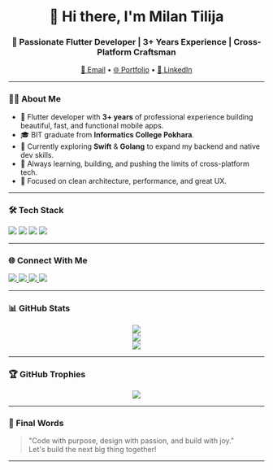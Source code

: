 <!---  

Milan39/Milan39 is a ✨ special ✨ repository because its `README.md` (this file) appears on your GitHub profile.
You can click the Preview link to take a look at your changes.


# 👋 Hi, I'm Milan Tilija

### 🚀 Passionate Flutter Developer | 3+ Years of Experience | Cross-Platform Enthusiast

---

- 💻 **Professional Flutter Developer** with hands-on experience in creating cross-platform applications.
- 🎓 **Graduated degree** in Information Technology (BIT) from Informatics College Pokhara.
- 📩 **Contact Me:** milantilija39@gmail.com
- 🖥️ **Portfolio:** https://milan39.github.io/

---

## 🌐 Connect with me:

<p align="left">
  <a href="https://discord.gg/red_haired_dancho" target="_blank">
    <img src="https://img.shields.io/badge/Discord-%237289DA.svg?style=for-the-badge&logo=discord&logoColor=white" alt="Discord" />
  </a>
  <a href="https://www.facebook.com/profile.php?id=100090645295362" target="_blank">
    <img src="https://img.shields.io/badge/Facebook-%231877F2.svg?style=for-the-badge&logo=facebook&logoColor=white" alt="Facebook" />
  </a>
  <a href="https://instagram.com/milan_tilija" target="_blank">
    <img src="https://img.shields.io/badge/Instagram-%23E4405F.svg?style=for-the-badge&logo=instagram&logoColor=white" alt="Instagram" />
  </a>
  <a href="https://www.linkedin.com/in/milan-tilija-004a29216/" target="_blank">
    <img src="https://img.shields.io/badge/LinkedIn-%230077B5.svg?style=for-the-badge&logo=linkedin&logoColor=white" alt="LinkedIn" />
  </a>
</p>

---

# 💻 Tech Stack:
<p align="left">
  <img src="https://img.shields.io/badge/dart-%230175C2.svg?style=for-the-badge&logo=dart&logoColor=white" alt="Dart" />
  <img src="https://img.shields.io/badge/Flutter-%2302569B.svg?style=for-the-badge&logo=Flutter&logoColor=white" alt="Flutter" />
</p>

---

## 📊 GitHub Stats:

<div align="center">
  <img src="https://github-readme-stats.vercel.app/api?username=Milan39&theme=radical&hide_border=false&include_all_commits=true&count_private=true" alt="Milan's GitHub Stats" /><br/><br/>
  <img src="https://github-readme-streak-stats.herokuapp.com/?user=Milan39&theme=radical&hide_border=false" alt="Milan's GitHub Streak Stats" /><br/><br/>
  <img src="https://github-readme-stats.vercel.app/api/top-langs/?username=Milan39&theme=radical&hide_border=false&include_all_commits=true&count_private=true&layout=compact" alt="Top Languages" /><br/>
</div>

---

## 🏆 GitHub Trophies

<div align="center">
  <img src="https://github-profile-trophy.vercel.app/?username=Milan39&theme=gruvbox&no-frame=false&no-bg=true&margin-w=4" alt="GitHub Trophies" />
</div>

---

[![](https://visitcount.itsvg.in/api?id=Milan39&icon=0&color=0)](https://visitcount.itsvg.in)

---

# ✨ About Me:
I’m a Flutter developer dedicated to creating efficient, high-quality cross-platform apps. With over three years of experience, I’m always looking for opportunities to learn and collaborate on projects that push the boundaries of mobile technology. Currently exploring **Swift** and **Golang** to broaden my skill set and stay versatile in a fast-evolving tech landscape.

---

🌟 **Let's create something amazing together!** 🌟
--->
<!--  
✨ Milan39/Milan39 is a special repository because its README.md appears on your GitHub profile.
You can click the Preview link above to check the changes.
-->

<h1 align="center">👋 Hi there, I'm Milan Tilija</h1>

<h3 align="center">🚀 Passionate Flutter Developer | 3+ Years Experience | Cross-Platform Craftsman</h3>

<p align="center">
  <a href="mailto:milantilija39@gmail.com">📧 Email</a> •
  <a href="https://milan39.github.io/">🌐 Portfolio</a> •
  <a href="https://www.linkedin.com/in/milan-tilija-004a29216/">💼 LinkedIn</a>
</p>

---

### 👨‍💻 About Me

- 🔧 Flutter developer with **3+ years** of professional experience building beautiful, fast, and functional mobile apps.
- 🎓 BIT graduate from **Informatics College Pokhara**.
- 🔭 Currently exploring **Swift** & **Golang** to expand my backend and native dev skills.
- 🌱 Always learning, building, and pushing the limits of cross-platform tech.
- 🧠 Focused on clean architecture, performance, and great UX.

---

### 🛠️ Tech Stack

<p align="left">
  <img src="https://img.shields.io/badge/Dart-%230175C2.svg?style=for-the-badge&logo=dart&logoColor=white" />
  <img src="https://img.shields.io/badge/Flutter-%2302569B.svg?style=for-the-badge&logo=flutter&logoColor=white" />
  <img src="https://img.shields.io/badge/Swift-F54A2A?style=for-the-badge&logo=swift&logoColor=white" />
  <img src="https://img.shields.io/badge/Golang-00ADD8?style=for-the-badge&logo=go&logoColor=white" />
</p>

---

### 🌐 Connect With Me

<p align="left">
  <a href="https://discord.gg/red_haired_dancho" target="_blank">
    <img src="https://img.shields.io/badge/Discord-%237289DA.svg?style=for-the-badge&logo=discord&logoColor=white" />
  </a>
  <a href="https://www.facebook.com/profile.php?id=100090645295362" target="_blank">
    <img src="https://img.shields.io/badge/Facebook-%231877F2.svg?style=for-the-badge&logo=facebook&logoColor=white" />
  </a>
  <a href="https://instagram.com/milan_tilija" target="_blank">
    <img src="https://img.shields.io/badge/Instagram-%23E4405F.svg?style=for-the-badge&logo=instagram&logoColor=white" />
  </a>
  <a href="https://www.linkedin.com/in/milan-tilija-004a29216/" target="_blank">
    <img src="https://img.shields.io/badge/LinkedIn-%230077B5.svg?style=for-the-badge&logo=linkedin&logoColor=white" />
  </a>
</p>

---

### 📊 GitHub Stats

<div align="center">
  <img src="https://github-readme-stats.vercel.app/api?username=Milan39&theme=radical&show_icons=true&hide_border=false&count_private=true" />
  <br />
  <img src="https://github-readme-streak-stats.herokuapp.com?user=Milan39&theme=radical&hide_border=false" />
  <br />
  <img src="https://github-readme-stats.vercel.app/api/top-langs/?username=Milan39&layout=compact&theme=radical&hide_border=false" />
</div>

---

### 🏆 GitHub Trophies

<div align="center">
  <img src="https://github-profile-trophy.vercel.app/?username=Milan39&theme=gruvbox&no-frame=false&no-bg=true&margin-w=4" />
</div>

---

### 💬 Final Words

> "Code with purpose, design with passion, and build with joy."  
> Let's build the next big thing together!

---

